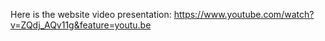 Here is the website video presentation: https://www.youtube.com/watch?v=ZQdj_AQv11g&feature=youtu.be
